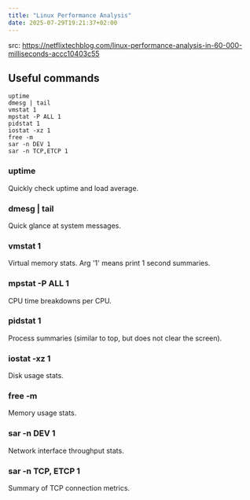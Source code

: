 ```yaml
---
title: "Linux Performance Analysis"
date: 2025-07-29T19:21:37+02:00
---
```


src: https://netflixtechblog.com/linux-performance-analysis-in-60-000-milliseconds-accc10403c55

## Useful commands

```
uptime
dmesg | tail
vmstat 1
mpstat -P ALL 1
pidstat 1
iostat -xz 1
free -m
sar -n DEV 1
sar -n TCP,ETCP 1
```

### uptime

Quickly check uptime and load average.

### dmesg | tail

Quick glance at system messages.

### vmstat 1

Virtual memory stats. Arg '1' means print 1 second summaries.

### mpstat -P ALL 1

CPU time breakdowns per CPU.

### pidstat 1

Process summaries (similar to top, but does not clear the screen).

### iostat -xz 1

Disk usage stats.

### free -m

Memory usage stats.

### sar -n DEV 1

Network interface throughput stats.

### sar -n TCP, ETCP 1

Summary of TCP connection metrics.
